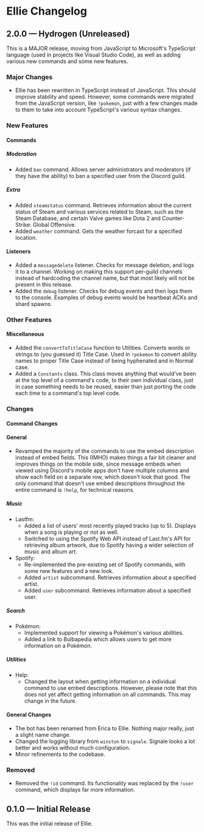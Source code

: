 # Ellie Changelog

## 2.0.0 — Hydrogen (Unreleased)
This is a MAJOR release, moving from JavaScript to Microsoft's TypeScript language (used in 
projects like Visual Studio Code), as well as adding various new commands and some new features.

### Major Changes
- Ellie has been rewritten in TypeScript instead of JavaScript. This should improve stability and 
speed. However, some commands were migrated from the JavaScript version, like `!pokemon`, just with 
a few changes made to them to take into account TypeScript's various syntax changes.

### New Features

#### Commands

##### Moderation
- Added `ban` command. Allows server administrators and moderators (if they have the ability) to ban a
specified user from the Discord guild.

##### Extra
- Added `steamstatus` command. Retrieves information about the current status of Steam and various services
related to Steam, such as the Steam Database, and certain Valve games like Dota 2 and Counter-Strike: Global
Offensive.
- Added `weather` command. Gets the weather forcast for a specified location.

#### Listeners
- Added a `messagedelete` listener. Checks for message deletion, and logs it to a channel. Working on
making this support per-guild channels instead of hardcoding the channel name, but that most likely will
not be present in this release.
- Added the `debug` listener. Checks for debug events and then logs them to the console. Examples of
debug events would be heartbeat ACKs and shard spawns.

### Other Features

#### Miscellaneous 
- Added the `convertToTitleCase` function to Utilities. Converts words or strings to (you guessed it) Title
Case. Used in `!pokemon` to convert ability names to proper Title Case instead of being hyphenated and in
Normal case.
- Added a `Constants` class. This class moves anything that would've been at the top level of a command's
code, to their own individual class, just in case something needs to be reused, easier than just porting
the code each time to a command's top level code.

### Changes

#### Command Changes

#### General
- Revamped the majority of the commands to use the embed description instead of embed fields. This (IMHO) 
makes things a fair bit cleaner and improves things on the mobile side, since message embeds when viewed
using Discord's mobile apps don't have multiple columns and show each field on a separate row, which doesn't 
look that good. The only command that doesn't use embed descriptions throughout the entire command is `!help`, 
for technical reasons.

##### Music
* Lastfm:
  - Added a list of users' most recently played tracks (up to 5). Displays when a song is
    playing or not as well.
  - Switched to using the Spotify Web API instead of Last.fm's API for retrieving album
    artwork, due to Spotify having a wider selection of music and album art.
* Spotify:
  - Re-implemented the pre-existing set of Spotify commands, with some new features and a new look.
  - Added `artist` subcommand. Retrieves information about a specified artist.
  - Added `user` subcommand. Retrieves information about a specified user.

##### Search
* Pokémon:
  - Implemented support for viewing a Pokémon's various abilities.
  - Added a link to Bulbapedia which allows users to get more information on a Pokémon.

##### Utilities
* Help:
  - Changed the layout when getting information on a individual command to use embed descriptions. However, please
    note that this does not yet affect getting information on all commands. This may change in the future.

#### General Changes
- The bot has been renamed from Erica to Ellie. Nothing major really, just a slight name change.
- Changed the logging library from `winston` to `signale`. Signale looks a lot better and works without much
configuration.
- Minor refinements to the codebase.

### Removed
- Removed the `!id` command. Its functionality was replaced by the `!user` command, which displays far more
information.

## 0.1.0 — Initial Release
This was the initial release of Ellie.